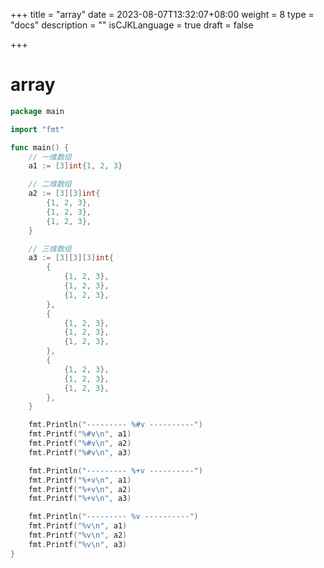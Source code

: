 +++
title = "array"
date = 2023-08-07T13:32:07+08:00
weight = 8
type = "docs"
description = ""
isCJKLanguage = true
draft = false

+++

# array

```go
package main

import "fmt"

func main() {
	// 一维数组
	a1 := [3]int{1, 2, 3}

	// 二维数组
	a2 := [3][3]int{
		{1, 2, 3},
		{1, 2, 3},
		{1, 2, 3},
	}

	// 三维数组
	a3 := [3][3][3]int{
		{
			{1, 2, 3},
			{1, 2, 3},
			{1, 2, 3},
		},
		{
			{1, 2, 3},
			{1, 2, 3},
			{1, 2, 3},
		},
		{
			{1, 2, 3},
			{1, 2, 3},
			{1, 2, 3},
		},
	}

	fmt.Println("--------- %#v ----------")
	fmt.Printf("%#v\n", a1)
	fmt.Printf("%#v\n", a2)
	fmt.Printf("%#v\n", a3)

	fmt.Println("--------- %+v ----------")
	fmt.Printf("%+v\n", a1)
	fmt.Printf("%+v\n", a2)
	fmt.Printf("%+v\n", a3)

	fmt.Println("--------- %v ----------")
	fmt.Printf("%v\n", a1)
	fmt.Printf("%v\n", a2)
	fmt.Printf("%v\n", a3)
}

```

